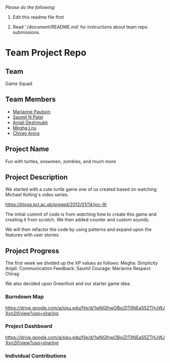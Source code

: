 
*Please do the following:*

1. Edit this readme file first

2. Read './document/README.md' for instructions about team repo submissions.


# Team Project Repo 

## Team

Game Squad

## Team Members

* [Marianne Paulson](https://github.com/mariannepaulson/cmpe202)
* [Saumil N Patel](https://github.com/xxx/cmpe202)
* [Anjali Deshmukh](https://github.com/xxx/cmpe202)
* [Megha Lnu](https://github.com/xxx/cmpe202)
* [Chirag Arora](https://github.com/xxx/cmpe202)

## Project Name

Fun with turtles, snowmen, zombies, and much more

## Project Description

We started with a cute turtle game one of us created based on watching Michael Kolling's video series.

https://blogs.kcl.ac.uk/proged/2012/01/14/joc-9/

The initial commit of code is from watching how to create this game and creating it from scratch. We then added counter and custom sounds. 

We will then refactor the code by using patterns and expand upon the features with user stories.

## Project Progress

The first week we divided up the XP values as follows:
Megha: Simplicity
Anjali: Communication
Feedback: Saumil
Courage: Marianne
Respect: Chirag

We also decided upon Greenfoot and our starter game idea.

### Burndown Map
https://drive.google.com/a/sjsu.edu/file/d/1wNGIhwOBojZlTlINEaS5ZTHJWJXxn2if/view?usp=sharing

### Project Dashboard
https://drive.google.com/a/sjsu.edu/file/d/1wNGIhwOBojZlTlINEaS5ZTHJWJXxn2if/view?usp=sharing

### Individual Contributions
